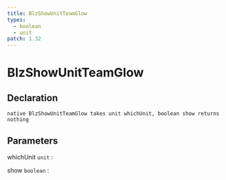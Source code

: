 ```yaml
---
title: BlzShowUnitTeamGlow
types:
  - boolean
  - unit
patch: 1.32
---
```


# BlzShowUnitTeamGlow

## Declaration

```jass
native BlzShowUnitTeamGlow takes unit whichUnit, boolean show returns nothing
```

## Parameters
whichUnit `unit`
: 

show `boolean`
: 
